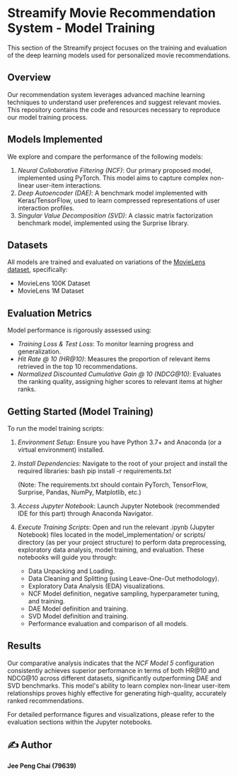 # Streamify Movie Recommendation System - Model Training

This section of the Streamify project focuses on the training and evaluation of the deep learning models used for personalized movie recommendations.

## Overview

Our recommendation system leverages advanced machine learning techniques to understand user preferences and suggest relevant movies. This repository contains the code and resources necessary to reproduce our model training process.

## Models Implemented

We explore and compare the performance of the following models:

1.  *Neural Collaborative Filtering (NCF)*: Our primary proposed model, implemented using PyTorch. This model aims to capture complex non-linear user-item interactions.
2.  *Deep Autoencoder (DAE)*: A benchmark model implemented with Keras/TensorFlow, used to learn compressed representations of user interaction profiles.
3.  *Singular Value Decomposition (SVD)*: A classic matrix factorization benchmark model, implemented using the Surprise library.

## Datasets

All models are trained and evaluated on variations of the [MovieLens dataset](https://grouplens.org/datasets/movielens/), specifically:
* MovieLens 100K Dataset
* MovieLens 1M Dataset

## Evaluation Metrics

Model performance is rigorously assessed using:
* *Training Loss & Test Loss*: To monitor learning progress and generalization.
* *Hit Rate @ 10 (HR@10)*: Measures the proportion of relevant items retrieved in the top 10 recommendations.
* *Normalized Discounted Cumulative Gain @ 10 (NDCG@10)*: Evaluates the ranking quality, assigning higher scores to relevant items at higher ranks.

## Getting Started (Model Training)

To run the model training scripts:

1.  *Environment Setup*: Ensure you have Python 3.7+ and Anaconda (or a virtual environment) installed.
2.  *Install Dependencies*: Navigate to the root of your project and install the required libraries:
    bash
    pip install -r requirements.txt
    
    (Note: The requirements.txt should contain PyTorch, TensorFlow, Surprise, Pandas, NumPy, Matplotlib, etc.)
3.  *Access Jupyter Notebook*: Launch Jupyter Notebook (recommended IDE for this part) through Anaconda Navigator.
4.  *Execute Training Scripts*: Open and run the relevant .ipynb (Jupyter Notebook) files located in the model_implementation/ or scripts/ directory (as per your project structure) to perform data preprocessing, exploratory data analysis, model training, and evaluation. These notebooks will guide you through:
    * Data Unpacking and Loading.
    * Data Cleaning and Splitting (using Leave-One-Out methodology).
    * Exploratory Data Analysis (EDA) visualizations.
    * NCF Model definition, negative sampling, hyperparameter tuning, and training.
    * DAE Model definition and training.
    * SVD Model definition and training.
    * Performance evaluation and comparison of all models.

## Results

Our comparative analysis indicates that the *NCF Model 5* configuration consistently achieves superior performance in terms of both HR@10 and NDCG@10 across different datasets, significantly outperforming DAE and SVD benchmarks. This model's ability to learn complex non-linear user-item relationships proves highly effective for generating high-quality, accurately ranked recommendations.

For detailed performance figures and visualizations, please refer to the evaluation sections within the Jupyter notebooks.

## ✍️ Author

**Jee Peng Chai (79639)**
